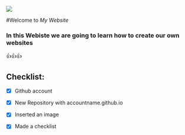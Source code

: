 ![](https://web-assets.cdn.dealersolutions.com.au/modular.multisite.dealer.solutions/wp-content/uploads/sites/2121/2020/01/21072819/Vomo-Island-Fiji-Beach-front.jpg)


#Welcome to *My Website*
### In this Webiste we are going to learn how to create our own websites
👍👍👍

## Checklist:
- [x] Github account
- [x] New Repository with accountname.github.io
- [x] Inserted an image
- [x] Made a checklist

